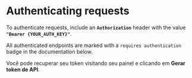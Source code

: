 # Authenticating requests

To authenticate requests, include an **`Authorization`** header with the value **`"Bearer {YOUR_AUTH_KEY}"`**.

All authenticated endpoints are marked with a `requires authentication` badge in the documentation below.

Você pode recuperar seu token visitando seu painel e clicando em <b>Gerar token de API</b>.
